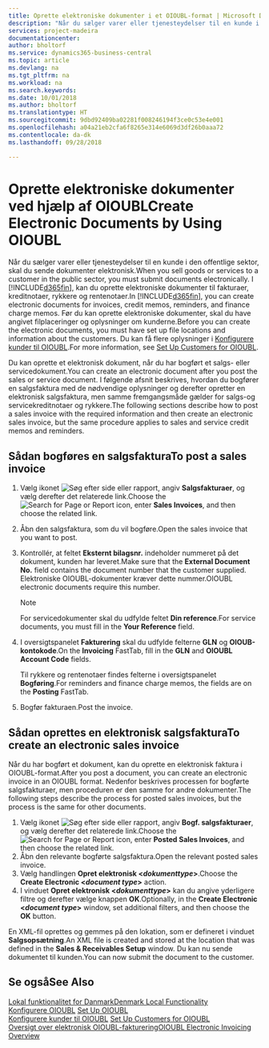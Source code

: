 ```yaml
---
title: Oprette elektroniske dokumenter i et OIOUBL-format | Microsoft Docs
description: "Når du sælger varer eller tjenesteydelser til en kunde i den offentlige sektor i Danmark, skal du sende dokumenter elektronisk. I dette emne kan du læse, hvordan du gør dette."
services: project-madeira
documentationcenter: 
author: bholtorf
ms.service: dynamics365-business-central
ms.topic: article
ms.devlang: na
ms.tgt_pltfrm: na
ms.workload: na
ms.search.keywords: 
ms.date: 10/01/2018
ms.author: bholtorf
ms.translationtype: HT
ms.sourcegitcommit: 9dbd92409ba02281f008246194f3ce0c53e4e001
ms.openlocfilehash: a04a21eb2cfa6f8265e314e6069d3df26b0aaa72
ms.contentlocale: da-dk
ms.lasthandoff: 09/28/2018

---
```

# <a name="create-electronic-documents-by-using-oioubl"></a><span data-ttu-id="713f0-104">Oprette elektroniske dokumenter ved hjælp af OIOUBL</span><span class="sxs-lookup"><span data-stu-id="713f0-104">Create Electronic Documents by Using OIOUBL</span></span>
<span data-ttu-id="713f0-105">Når du sælger varer eller tjenesteydelser til en kunde i den offentlige sektor, skal du sende dokumenter elektronisk.</span><span class="sxs-lookup"><span data-stu-id="713f0-105">When you sell goods or services to a customer in the public sector, you must submit documents electronically.</span></span> <span data-ttu-id="713f0-106">I [!INCLUDE[d365fin](../../includes/d365fin_md.md)], kan du oprette elektroniske dokumenter til fakturaer, kreditnotaer, rykkere og rentenotaer.</span><span class="sxs-lookup"><span data-stu-id="713f0-106">In [!INCLUDE[d365fin](../../includes/d365fin_md.md)], you can create electronic documents for invoices, credit memos, reminders, and finance charge memos.</span></span> <span data-ttu-id="713f0-107">Før du kan oprette elektroniske dokumenter, skal du have angivet filplaceringer og oplysninger om kunderne.</span><span class="sxs-lookup"><span data-stu-id="713f0-107">Before you can create the electronic documents, you must have set up file locations and information about the customers.</span></span> <span data-ttu-id="713f0-108">Du kan få flere oplysninger i [Konfigurere kunder til OIOUBL](how-to-set-up-customers-for-oioubl.md).</span><span class="sxs-lookup"><span data-stu-id="713f0-108">For more information, see [Set Up Customers for OIOUBL](how-to-set-up-customers-for-oioubl.md).</span></span>  

<span data-ttu-id="713f0-109">Du kan oprette et elektronisk dokument, når du har bogført et salgs- eller servicedokument.</span><span class="sxs-lookup"><span data-stu-id="713f0-109">You can create an electronic document after you post the sales or service document.</span></span> <span data-ttu-id="713f0-110">I følgende afsnit beskrives, hvordan du bogfører en salgsfaktura med de nødvendige oplysninger og derefter opretter en elektronisk salgsfaktura, men samme fremgangsmåde gælder for salgs-og servicekreditnotaer og rykkere.</span><span class="sxs-lookup"><span data-stu-id="713f0-110">The following sections describe how to post a sales invoice with the required information and then create an electronic sales invoice, but the same procedure applies to sales and service credit memos and reminders.</span></span>  

## <a name="to-post-a-sales-invoice"></a><span data-ttu-id="713f0-111">Sådan bogføres en salgsfaktura</span><span class="sxs-lookup"><span data-stu-id="713f0-111">To post a sales invoice</span></span>  
1.  <span data-ttu-id="713f0-112">Vælg ikonet ![Søg efter side eller rapport](../../media/ui-search/search_small.png "Ikonet Søg efter side eller rapport"), angiv **Salgsfakturaer**, og vælg derefter det relaterede link.</span><span class="sxs-lookup"><span data-stu-id="713f0-112">Choose the ![Search for Page or Report](../../media/ui-search/search_small.png "Search for Page or Report icon") icon, enter **Sales Invoices**, and then choose the related link.</span></span>  
2.  <span data-ttu-id="713f0-113">Åbn den salgsfaktura, som du vil bogføre.</span><span class="sxs-lookup"><span data-stu-id="713f0-113">Open the sales invoice that you want to post.</span></span>  
3.  <span data-ttu-id="713f0-114">Kontrollér, at feltet **Eksternt bilagsnr.** indeholder nummeret på det dokument, kunden har leveret.</span><span class="sxs-lookup"><span data-stu-id="713f0-114">Make sure that the **External Document No.** field contains the document number that the customer supplied.</span></span> <span data-ttu-id="713f0-115">Elektroniske OIOUBL-dokumenter kræver dette nummer.</span><span class="sxs-lookup"><span data-stu-id="713f0-115">OIOUBL electronic documents require this number.</span></span>

    > [!Note]  
    > <span data-ttu-id="713f0-116">For servicedokumenter skal du udfylde feltet **Din reference**.</span><span class="sxs-lookup"><span data-stu-id="713f0-116">For service documents, you must fill in the **Your Reference** field.</span></span>  

4.  <span data-ttu-id="713f0-117">I oversigtspanelet **Fakturering** skal du udfylde felterne **GLN** og **OIOUB-kontokode**.</span><span class="sxs-lookup"><span data-stu-id="713f0-117">On the **Invoicing** FastTab, fill in the **GLN** and **OIOUBL Account Code** fields.</span></span>  

    <span data-ttu-id="713f0-118">Til rykkere og rentenotaer findes felterne i oversigtspanelet **Bogføring**.</span><span class="sxs-lookup"><span data-stu-id="713f0-118">For reminders and finance charge memos, the fields are on the **Posting** FastTab.</span></span>  

5.  <span data-ttu-id="713f0-119">Bogfør fakturaen.</span><span class="sxs-lookup"><span data-stu-id="713f0-119">Post the invoice.</span></span>  

## <a name="to-create-an-electronic-sales-invoice"></a><span data-ttu-id="713f0-120">Sådan oprettes en elektronisk salgsfaktura</span><span class="sxs-lookup"><span data-stu-id="713f0-120">To create an electronic sales invoice</span></span>  
<span data-ttu-id="713f0-121">Når du har bogført et dokument, kan du oprette en elektronisk faktura i OIOUBL-format.</span><span class="sxs-lookup"><span data-stu-id="713f0-121">After you post a document, you can create an electronic invoice in an OIOUBL format.</span></span> <span data-ttu-id="713f0-122">Nedenfor beskrives processen for bogførte salgsfakturaer, men proceduren er den samme for andre dokumenter.</span><span class="sxs-lookup"><span data-stu-id="713f0-122">The following steps describe the process for posted sales invoices, but the process is the same for other documents.</span></span>

1.  <span data-ttu-id="713f0-123">Vælg ikonet ![Søg efter side eller rapport](../../media/ui-search/search_small.png "Ikonet Søg efter side eller rapport"), angiv **Bogf. salgsfakturaer**, og vælg derefter det relaterede link.</span><span class="sxs-lookup"><span data-stu-id="713f0-123">Choose the ![Search for Page or Report](../../media/ui-search/search_small.png "Search for Page or Report icon") icon, enter **Posted Sales Invoices**, and then choose the related link.</span></span>  
2.  <span data-ttu-id="713f0-124">Åbn den relevante bogførte salgsfaktura.</span><span class="sxs-lookup"><span data-stu-id="713f0-124">Open the relevant posted sales invoice.</span></span>  
3.  <span data-ttu-id="713f0-125">Vælg handlingen **Opret elektronisk <*dokumenttype*>**.</span><span class="sxs-lookup"><span data-stu-id="713f0-125">Choose the **Create Electronic <*document type*>** action.</span></span>  
4.  <span data-ttu-id="713f0-126">I vinduet **Opret elektronisk <*dokumenttype*>** kan du angive yderligere filtre og derefter vælge knappen **OK**.</span><span class="sxs-lookup"><span data-stu-id="713f0-126">Optionally, in the **Create Electronic <*document type*>** window, set additional filters, and then choose the **OK** button.</span></span>  

<span data-ttu-id="713f0-127">En XML-fil oprettes og gemmes på den lokation, som er defineret i vinduet **Salgsopsætning**.</span><span class="sxs-lookup"><span data-stu-id="713f0-127">An XML file is created and stored at the location that was defined in the **Sales & Receivables Setup** window.</span></span> <span data-ttu-id="713f0-128">Du kan nu sende dokumentet til kunden.</span><span class="sxs-lookup"><span data-stu-id="713f0-128">You can now submit the document to the customer.</span></span>  

## <a name="see-also"></a><span data-ttu-id="713f0-129">Se også</span><span class="sxs-lookup"><span data-stu-id="713f0-129">See Also</span></span>  
[<span data-ttu-id="713f0-130">Lokal funktionalitet for Danmark</span><span class="sxs-lookup"><span data-stu-id="713f0-130">Denmark Local Functionality</span></span>](denmark-local-functionality.md)  
 <span data-ttu-id="713f0-131">[Konfigurere OIOUBL](how-to-set-up-oioubl.md) </span><span class="sxs-lookup"><span data-stu-id="713f0-131">[Set Up OIOUBL](how-to-set-up-oioubl.md) </span></span>  
 <span data-ttu-id="713f0-132">[Konfigurere kunder til OIOUBL](how-to-set-up-customers-for-oioubl.md) </span><span class="sxs-lookup"><span data-stu-id="713f0-132">[Set Up Customers for OIOUBL](how-to-set-up-customers-for-oioubl.md) </span></span>  
 [<span data-ttu-id="713f0-133">Oversigt over elektronisk OIOUBL-fakturering</span><span class="sxs-lookup"><span data-stu-id="713f0-133">OIOUBL Electronic Invoicing Overview</span></span>](oioubl-electronic-invoicing-overview.md)

